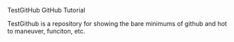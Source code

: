  TestGitHub
GitHub Tutorial


TestGithub is a repository for showing the bare minimums of github and hot to maneuver, funciton, etc.
